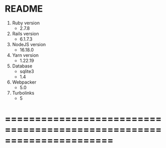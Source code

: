 # README

1. Ruby version
   * 2.7.8
2. Rails version
   * 6.1.7.3
3. NodeJS version
   * 16.18.0
4. Yarn version
   * 1.22.19
5. Database
   * sqlite3
   * 1.4
6. Webpacker
   * 5.0
7. Turbolinks
   * 5

# ======================================================================
